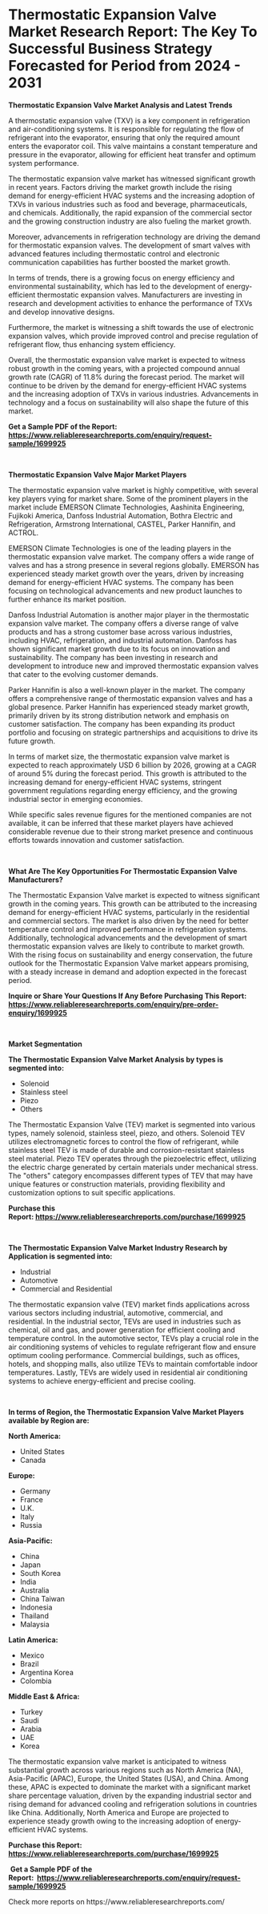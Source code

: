 <p><h1>Thermostatic Expansion Valve Market Research Report: The Key To Successful Business Strategy Forecasted for Period from 2024 - 2031</h1></p><p><strong>Thermostatic Expansion Valve Market Analysis and Latest Trends</strong></p>
<p><p>A thermostatic expansion valve (TXV) is a key component in refrigeration and air-conditioning systems. It is responsible for regulating the flow of refrigerant into the evaporator, ensuring that only the required amount enters the evaporator coil. This valve maintains a constant temperature and pressure in the evaporator, allowing for efficient heat transfer and optimum system performance.</p><p>The thermostatic expansion valve market has witnessed significant growth in recent years. Factors driving the market growth include the rising demand for energy-efficient HVAC systems and the increasing adoption of TXVs in various industries such as food and beverage, pharmaceuticals, and chemicals. Additionally, the rapid expansion of the commercial sector and the growing construction industry are also fueling the market growth.</p><p>Moreover, advancements in refrigeration technology are driving the demand for thermostatic expansion valves. The development of smart valves with advanced features including thermostatic control and electronic communication capabilities has further boosted the market growth.</p><p>In terms of trends, there is a growing focus on energy efficiency and environmental sustainability, which has led to the development of energy-efficient thermostatic expansion valves. Manufacturers are investing in research and development activities to enhance the performance of TXVs and develop innovative designs.</p><p>Furthermore, the market is witnessing a shift towards the use of electronic expansion valves, which provide improved control and precise regulation of refrigerant flow, thus enhancing system efficiency.</p><p>Overall, the thermostatic expansion valve market is expected to witness robust growth in the coming years, with a projected compound annual growth rate (CAGR) of 11.8% during the forecast period. The market will continue to be driven by the demand for energy-efficient HVAC systems and the increasing adoption of TXVs in various industries. Advancements in technology and a focus on sustainability will also shape the future of this market.</p></p>
<p><strong>Get a Sample PDF of the Report:&nbsp; <a href="https://www.reliableresearchreports.com/enquiry/request-sample/1699925">https://www.reliableresearchreports.com/enquiry/request-sample/1699925</a></strong></p>
<p>&nbsp;</p>
<p><strong>Thermostatic Expansion Valve Major Market Players</strong></p>
<p><p>The thermostatic expansion valve market is highly competitive, with several key players vying for market share. Some of the prominent players in the market include EMERSON Climate Technologies, Aashinita Engineering, Fujikoki America, Danfoss Industrial Automation, Bothra Electric and Refrigeration, Armstrong International, CASTEL, Parker Hannifin, and ACTROL.</p><p>EMERSON Climate Technologies is one of the leading players in the thermostatic expansion valve market. The company offers a wide range of valves and has a strong presence in several regions globally. EMERSON has experienced steady market growth over the years, driven by increasing demand for energy-efficient HVAC systems. The company has been focusing on technological advancements and new product launches to further enhance its market position.</p><p>Danfoss Industrial Automation is another major player in the thermostatic expansion valve market. The company offers a diverse range of valve products and has a strong customer base across various industries, including HVAC, refrigeration, and industrial automation. Danfoss has shown significant market growth due to its focus on innovation and sustainability. The company has been investing in research and development to introduce new and improved thermostatic expansion valves that cater to the evolving customer demands.</p><p>Parker Hannifin is also a well-known player in the market. The company offers a comprehensive range of thermostatic expansion valves and has a global presence. Parker Hannifin has experienced steady market growth, primarily driven by its strong distribution network and emphasis on customer satisfaction. The company has been expanding its product portfolio and focusing on strategic partnerships and acquisitions to drive its future growth.</p><p>In terms of market size, the thermostatic expansion valve market is expected to reach approximately USD 6 billion by 2026, growing at a CAGR of around 5% during the forecast period. This growth is attributed to the increasing demand for energy-efficient HVAC systems, stringent government regulations regarding energy efficiency, and the growing industrial sector in emerging economies.</p><p>While specific sales revenue figures for the mentioned companies are not available, it can be inferred that these market players have achieved considerable revenue due to their strong market presence and continuous efforts towards innovation and customer satisfaction.</p></p>
<p>&nbsp;</p>
<p><strong>What Are The Key Opportunities For Thermostatic Expansion Valve Manufacturers?</strong></p>
<p><p>The Thermostatic Expansion Valve market is expected to witness significant growth in the coming years. This growth can be attributed to the increasing demand for energy-efficient HVAC systems, particularly in the residential and commercial sectors. The market is also driven by the need for better temperature control and improved performance in refrigeration systems. Additionally, technological advancements and the development of smart thermostatic expansion valves are likely to contribute to market growth. With the rising focus on sustainability and energy conservation, the future outlook for the Thermostatic Expansion Valve market appears promising, with a steady increase in demand and adoption expected in the forecast period.</p></p>
<p><strong>Inquire or Share Your Questions If Any Before Purchasing This Report: <a href="https://www.reliableresearchreports.com/enquiry/pre-order-enquiry/1699925">https://www.reliableresearchreports.com/enquiry/pre-order-enquiry/1699925</a></strong></p>
<p>&nbsp;</p>
<p><strong>Market Segmentation</strong></p>
<p><strong>The Thermostatic Expansion Valve Market Analysis by types is segmented into:</strong></p>
<p><ul><li>Solenoid</li><li>Stainless steel</li><li>Piezo</li><li>Others</li></ul></p>
<p><p>The Thermostatic Expansion Valve (TEV) market is segmented into various types, namely solenoid, stainless steel, piezo, and others. Solenoid TEV utilizes electromagnetic forces to control the flow of refrigerant, while stainless steel TEV is made of durable and corrosion-resistant stainless steel material. Piezo TEV operates through the piezoelectric effect, utilizing the electric charge generated by certain materials under mechanical stress. The "others" category encompasses different types of TEV that may have unique features or construction materials, providing flexibility and customization options to suit specific applications.</p></p>
<p><strong>Purchase this Report:&nbsp;<a href="https://www.reliableresearchreports.com/purchase/1699925">https://www.reliableresearchreports.com/purchase/1699925</a></strong></p>
<p>&nbsp;</p>
<p><strong>The Thermostatic Expansion Valve Market Industry Research by Application is segmented into:</strong></p>
<p><ul><li>Industrial</li><li>Automotive</li><li>Commercial and Residential</li></ul></p>
<p><p>The thermostatic expansion valve (TEV) market finds applications across various sectors including industrial, automotive, commercial, and residential. In the industrial sector, TEVs are used in industries such as chemical, oil and gas, and power generation for efficient cooling and temperature control. In the automotive sector, TEVs play a crucial role in the air conditioning systems of vehicles to regulate refrigerant flow and ensure optimum cooling performance. Commercial buildings, such as offices, hotels, and shopping malls, also utilize TEVs to maintain comfortable indoor temperatures. Lastly, TEVs are widely used in residential air conditioning systems to achieve energy-efficient and precise cooling.</p></p>
<p>&nbsp;</p>
<p><strong>In terms of Region, the Thermostatic Expansion Valve Market Players available by Region are:</strong></p>
<p>
    <p> <strong> North America: </strong>
        <ul>
            <li>United States</li>
            <li>Canada</li>
        </ul>
        </p> 
    <p> <strong> Europe: </strong>
        <ul>
            <li>Germany</li>
            <li>France</li>
            <li>U.K.</li>
            <li>Italy</li>
            <li>Russia</li>
        </ul>
        </p> 
    <p> <strong> Asia-Pacific: </strong>
        <ul>
            <li>China</li>
            <li>Japan</li>
            <li>South Korea</li>
            <li>India</li>
            <li>Australia</li>
            <li>China Taiwan</li>
            <li>Indonesia</li>
            <li>Thailand</li>
            <li>Malaysia</li>
        </ul>
        </p> 
    <p> <strong> Latin America: </strong>
        <ul>
            <li>Mexico</li>
            <li>Brazil</li>
            <li>Argentina Korea</li>
            <li>Colombia</li>
        </ul>
        </p> 
    <p> <strong> Middle East & Africa: </strong>
        <ul>
            <li>Turkey</li>
            <li>Saudi</li>
            <li>Arabia</li>
            <li>UAE</li>
            <li>Korea</li>
        </ul>
    </p>
    </p>
<p><p>The thermostatic expansion valve market is anticipated to witness substantial growth across various regions such as North America (NA), Asia-Pacific (APAC), Europe, the United States (USA), and China. Among these, APAC is expected to dominate the market with a significant market share percentage valuation, driven by the expanding industrial sector and rising demand for advanced cooling and refrigeration solutions in countries like China. Additionally, North America and Europe are projected to experience steady growth owing to the increasing adoption of energy-efficient HVAC systems.</p></p>
<p><strong>Purchase this Report: <a href="https://www.reliableresearchreports.com/purchase/1699925">https://www.reliableresearchreports.com/purchase/1699925</a></strong></p>
<p>&nbsp;<strong>Get a Sample PDF of the Report:&nbsp;&nbsp;<a href="https://www.reliableresearchreports.com/enquiry/request-sample/1699925">https://www.reliableresearchreports.com/enquiry/request-sample/1699925</a></strong></p>
<p><strong></strong></p>
<p>Check more reports on https://www.reliableresearchreports.com/</p>